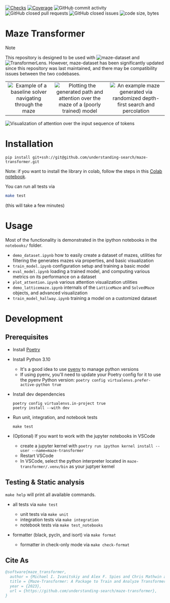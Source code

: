 <!-- [![PyPI](https://img.shields.io/pypi/v/TODO)](https://pypi.org/project/TODO/)
![PyPI - Downloads](https://img.shields.io/pypi/dm/TODO) -->
[![Checks](https://github.com/understanding-search/maze-transformer/actions/workflows/checks.yml/badge.svg)](https://github.com/understanding-search/maze-transformer/actions/workflows/checks.yml)
[![Coverage](examples/coverage/coverage.svg)](docs/coverage/coverage.txt)
![GitHub commit activity](https://img.shields.io/github/commit-activity/t/understanding-search/maze-transformer)
![GitHub closed pull requests](https://img.shields.io/github/issues-pr-closed/understanding-search/maze-transformer)
![GitHub closed issues](https://img.shields.io/github/issues-closed-raw/understanding-search/maze-transformer)
![code size, bytes](https://img.shields.io/github/languages/code-size/understanding-search/maze-transformer)

# Maze Transformer

>[!NOTE]
>This repository is designed to be used with ![maze-dataset](https://github.com/understanding-search/maze-dataset) and ![TransformerLens](https://github.com/TransformerLensOrg/TransformerLens). However, maze-dataset has been significantly updated since this repository was last maintained, and there may be compatibility issues between the two codebases.

|     |     |     |
| :-: | :-: | :-: |
| ![Example of a baseline solver navigating through the maze](examples/assets/baseline_solver.png) | ![Plotting the generated path and attention over the maze of a (poorly trained) model](examples/assets/plot_attention.png) | ![An example maze generated via randomized depth-first search and percolation](examples/assets/maze_dfs_percolation.png) |


![Visualization of attention over the input sequence of tokens](examples/assets/plot_colored_tokens.png)


# Installation
```
pip install git+ssh://git@github.com/understanding-search/maze-transformer.git
```

Note: if you want to install the library in colab, follow the steps in this [Colab notebook](https://colab.research.google.com/drive/1b8E1rkqcKRdC4bs9133aBPEvqEaH5dqD#scrollTo=8VbjoPRgXlqs).

You can run all tests via
```bash
make test
```
(this will take a few minutes)


# Usage

Most of the functionality is demonstrated in the ipython notebooks in the `notebooks/` folder.

- `demo_dataset.ipynb` how to easily create a dataset of mazes, utilities for filtering the generates mazes via properties, and basic visualization
- `train_model.ipynb` configuration setup and training a basic model
- `eval_model.ipynb` loading a trained model, and computing various metrics on its performance on a dataset
- `plot_attention.ipynb` various attention visualization utilities
- `demo_latticemaze.ipynb` internals of the `LatticeMaze` and `SolvedMaze` objects, and advanced visualization
- `train_model_hallway.ipynb` training a model on a customized dataset


# Development

## Prerequisites

* Install [Poetry](https://python-poetry.org/docs/#installation)
* Install Python 3.10
    * It's a good idea to use [pyenv](https://github.com/pyenv/pyenv) to manage python versions
    * If using pyenv, you'll need to update your Poetry config for it to use the pyenv Python version: `poetry config virtualenvs.prefer-active-python true`
* Install dev dependencies
    ```
    poetry config virtualenvs.in-project true
    poetry install --with dev
    ```
* Run unit, integration, and notebook tests
    ```
    make test
    ```

* (Optional) If you want to work with the jupyter notebooks in VSCode
  * create a jupyter kernel with `poetry run ipython kernel install --user --name=maze-transformer`
  * Restart VSCode
  * In VSCode, select the python interpreter located in `maze-transformer/.venv/bin` as your juptyer kernel


## Testing & Static analysis

`make help` will print all available commands.

- all tests via `make test`
    - unit tests via `make unit`
    - integration tests via `make integration`
    - notebook tests via `make test_notebooks`

- formatter (black, pycln, and isort) via `make format`
    - formatter in check-only mode via `make check-format`
 
## Cite As

```bibtex
@software{maze_transformer,
  author = {Michael I. Ivanitskiy and Alex F. Spies and Chris Mathwin and Dan Valentine and Can Rager and Guillaume Corlouer and Tilman Räuker and Rusheb Shah and Lucia Quirke},
  title = {Maze-Transformer: A Package to Train and Analyze Transformers on Maze-Solving Tasks},
  year = {2023},
  url = {https://github.com/understanding-search/maze-transformer},
}
```
